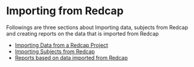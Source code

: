 # Importing from Redcap

Followings are three sections about Importing data, subjects from Redcap and creating reports on the data that is imported from Redcap

* [Importing Data from a Redcap Project](importing-data-from-a-redcap-project.md)
* [Importing Subjects from Redcap](importing-subjects-from-redcap.md)
* [Reports based on data imported from Redcap](reports-based-on-data-imported-from-redcap.md)

